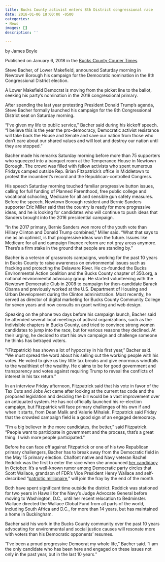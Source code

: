 ```yaml
---
title: Bucks County activist enters 8th District congressional race
date: 2018-01-06 18:00:00 -0500
categories:
- News
images: []
description: ''

---
```

by James Boyle

Published on January 6, 2018 in the [Bucks County Courier Times](http://www.buckscountycouriertimes.com/news/20180106/bucks-county-activist-enters-8th-district-congressional-race "Bucks County activist enters 8th District Congressional Race")

Steve Bacher, of Lower Makefield, announced Saturday morning in Newtown Borough his campaign for the Democratic nomination in the 8th Congressional District election.

A Lower Makefield Democrat is moving from the picket line to the ballot, seeking his party’s nomination in the 2018 congressional primary.

After spending the last year protesting President Donald Trump’s agenda, Steve Bacher formally launched his campaign for the 8th Congressional District seat on Saturday morning.

“I’ve given my life to public service,” Bacher said during his kickoff speech. “I believe this is the year the pro-democracy, Democratic activist resistance will take back the House and Senate and save our nation from those who don’t care about our shared values and will loot and destroy our nation until they are stopped.”

Bacher made his remarks Saturday morning before more than 75 supporters who squeezed into a banquet room at the Temperance House in Newtown Borough. The crowd was filled with fellow activists who spent numerous Fridays camped outside Rep. Brian Fitzpatrick’s office in Middletown to protest the incumbent’s record and the Republican-controlled Congress.

His speech Saturday morning touched familiar progressive button issues, calling for full funding of Planned Parenthood, free public college and vocational schooling, Medicare for all and sensible gun safety measures. Before the speech, Newtown Borough resident and Bernie Sanders supporter Eric Miller said that the country is ready for more progressive ideas, and he is looking for candidates who will continue to push ideas that Sanders brought into the 2016 presidential campaign.

“In the 2017 primary, Bernie Sanders won more of the youth vote than Hillary Clinton and Donald Trump combined,” Miller said. “What that says to me as an optimist, is that progressive ideas won the future. Issues like Medicare for all and campaign finance reform are not gray areas anymore. There’s a firm stake in the ground that people are standing by.”

Bacher is a veteran of grassroots campaigns, working for the past 10 years in Bucks County to raise awareness on environmental issues such as fracking and protecting the Delaware River. He co-founded the Bucks Environmental Action coalition and the Bucks County chapter of 350.org, a national environmental advocacy group. He started volunteering with the Newtown Democratic Club in 2008 to campaign for then-candidate Barack Obama and previously worked at the U.S. Department of Housing and Urban Development during the Clinton administration. Most recently, he served as director of digital marketing for Bucks County Community College for seven years and now consults on grant writing and web design.

Speaking on the phone two days before his campaign launch, Bacher said he attended several local meetings of activist organizations, such as the Indivisible chapters in Bucks County, and tried to convince strong women candidates to jump into the race, but for various reasons they declined. At their urging, he decided to start his own campaign and challenge someone he thinks has betrayed voters.

″(Fitzpatrick) has shown a lot of hypocrisy in his first year,” Bacher said. “We must spread the word about his selling out the working people with his votes. He voted to give us tiny little tax breaks and give enormous windfalls to the wealthiest of the wealthy. He claims to be for good government and transparency and votes against requiring Trump to reveal the conflicts of interest in his tax return.”

In an interview Friday afternoon, Fitzpatrick said that his vote in favor of the Tax Cuts and Jobs Act came after looking at the current tax code and the proposed legislation and deciding the bill would be a vast improvement over an antiquated system. He has not officially launched his re-election campaign, but Fitzpatrick will face primary challenges of his own if and when it starts, from Dean Malik and Valerie Mihalek. Fitzpatrick said Friday that the crowded campaign field is a good sign of an engaged democracy.

“I’m a big believer in the more candidates, the better,” said Fitzpatrick. “People want to participate in government and the process, that’s a great thing. I wish more people participated.”

Before he can face off against Fitzpatrick or one of his two Republican primary challengers, Bacher has to break away from the Democratic field in the May 15 primary election. Chalfont native and Navy veteran Rachel Reddick was the first to enter the race when she announced [her candidacy in October](http://www.theintell.com/220e80c9-c340-5831-b198-6aa400813364.html). It’s a well-known rumor among Democratic party circles that Scott Wallace, grandson of FDR’s Vice President Henry Wallace and self-described “[patriotic millionaire](https://patrioticmillionaires.org/2016/03/30/why-i-am-a-patriotic-millionaire-scott-wallace/),” will join the fray by the end of the month.

Both have spent significant time outside the district. Reddick was stationed for two years in Hawaii for the Navy’s Judge Advocate General before moving to Washington, D.C., until her recent relocation to Bedminster. Wallace directed the Wallace Global Fund from all parts of the world, including South Africa and D.C., for more than 14 years, but has maintained a home in Buckingham.

Bacher said his work in the Bucks County community over the past 10 years advocating for environmental and social justice causes will resonate more with voters than his Democratic opponents’ resumes.

“I’ve been a proud progressive Democrat my whole life,” Bacher said. “I am the only candidate who has been here and engaged on these issues not only in the past year, but in the last 10 years.”